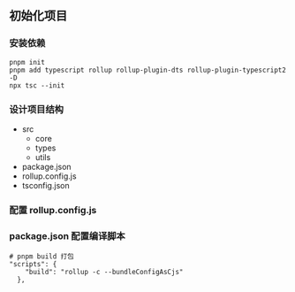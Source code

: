 ## 初始化项目

### 安装依赖

```
pnpm init
pnpm add typescript rollup rollup-plugin-dts rollup-plugin-typescript2 -D
npx tsc --init
```

### 设计项目结构

- src
  - core
  - types
  - utils
- package.json
- rollup.config.js
- tsconfig.json

### 配置 rollup.config.js

### package.json 配置编译脚本

```
# pnpm build 打包
"scripts": {
    "build": "rollup -c --bundleConfigAsCjs"
  },
```
